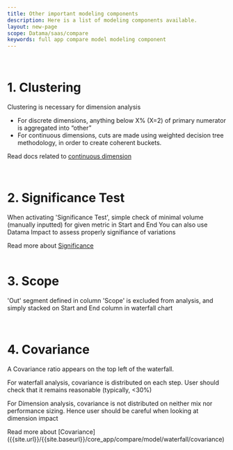 ```yaml
---
title: Other important modeling components
description: Here is a list of modeling components available.
layout: new-page
scope: Datama/saas/compare
keywords: full app compare model modeling component
---
```



<br>

# 1. Clustering

Clustering is necessary for dimension analysis
* For discrete dimensions, anything below X% (X=2) of primary numerator is aggregated into “other”
* For continuous dimensions, cuts are made using weighted decision tree methodology, in order to create coherent buckets.

Read docs related to [continuous dimension]({{site.url}}/{{site.baseurl}}/core_app/new/interface/homepage/get_inspired/marketing_continuous.html)

<br>

# 2. Significance Test

When activating 'Significance Test', simple check of minimal volume (manually inputted) for given metric in Start and End
You can also use Datama Impact to assess properly signifiance of variations

<div class="info-box">
  Read more about <a href="{{site.url}}/{{site.baseurl}}/core_app/new/compare/interface/subheader/settings.html#233-significance-test">Significance</a>
</div>

<br>

# 3. Scope

'Out' segment defined in column 'Scope' is excluded from analysis, and simply stacked on Start and End column in waterfall chart

<br>

# 4. Covariance

A Covariance ratio appears on the top left of the waterfall.

For waterfall analysis, covariance is distributed on each step. User should check that it remains reasonable (typically, <30%)

For Dimension analysis, covariance is not distributed on neither mix nor performance sizing. Hence user should be careful when looking at dimension impact

<div class="info-box">
Read more about [Covariance]({{site.url}}/{{site.baseurl}}/core_app/compare/model/waterfall/covariance)
</div>


<br>